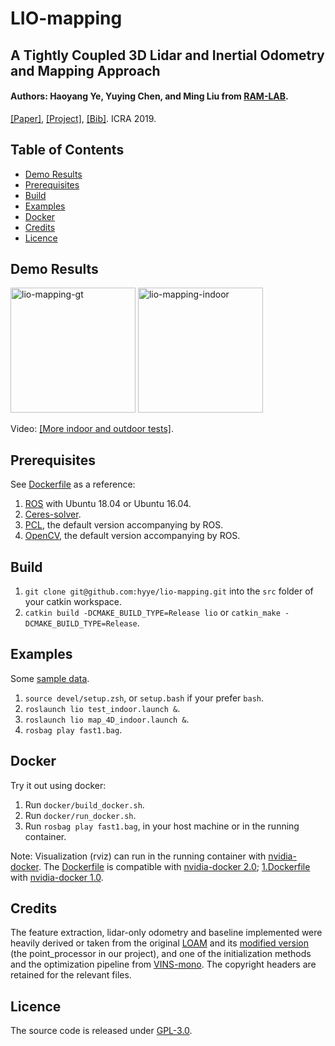 # LIO-mapping
## A Tightly Coupled 3D Lidar and Inertial Odometry and Mapping Approach
#### Authors: Haoyang Ye, Yuying Chen, and Ming Liu from [RAM-LAB](https://ram-lab.com/).
[[Paper]](https://arxiv.org/abs/1904.06993), [[Project]](https://sites.google.com/view/lio-mapping), [[Bib]](https://ram-lab.com/papers/2019/icra_2019_ye.bib). ICRA 2019.
## Table of Contents
* [Demo Results](#demo-results)
* [Prerequisites](#prerequisites)
* [Build](#build)
* [Examples](#examples)
* [Docker](#docker)
* [Credits](#credits)
* [Licence](#licence)

## Demo Results
<a href="https://youtu.be/4bGR_QJZZFw" target="_blank"><img src="https://ram-lab.com/file/hyye/lio-mapping-gt.gif" alt="lio-mapping-gt" height="200"></a>
<a href="https://youtu.be/4bGR_QJZZFw" target="_blank"><img src="https://ram-lab.com/file/hyye/lio-mapping-indoor.png" alt="lio-mapping-indoor" height="200"></a>

Video: [[More indoor and outdoor tests]](https://ram-lab.com/file/hyye/lio-mapping.mp4).

## Prerequisites
See [Dockerfile](docker/Dockerfile) as a reference:
1. [ROS](http://wiki.ros.org/melodic/Installation) with Ubuntu 18.04 or Ubuntu 16.04.
2. [Ceres-solver](http://ceres-solver.org/installation.html#linux).
3. [PCL](http://www.pointclouds.org/downloads/), the default version accompanying by ROS.
4. [OpenCV](https://docs.opencv.org/master/d7/d9f/tutorial_linux_install.html), the default version accompanying by ROS.

## Build
1. `git clone git@github.com:hyye/lio-mapping.git` into the `src` folder of your catkin workspace.
2. `catkin build -DCMAKE_BUILD_TYPE=Release lio` or `catkin_make -DCMAKE_BUILD_TYPE=Release`.

## Examples
Some [sample data](https://drive.google.com/drive/folders/1dPy667dAnJy9wgXmlnRgQZxQF_ESuve3).
1. `source devel/setup.zsh`, or `setup.bash` if your prefer `bash`.
2. `roslaunch lio test_indoor.launch &`.
3. `roslaunch lio map_4D_indoor.launch &`.
4. `rosbag play fast1.bag`.

## Docker
Try it out using docker:
1. Run `docker/build_docker.sh`.
2. Run `docker/run_docker.sh`.
3. Run `rosbag play fast1.bag`, in your host machine or in the running container.

Note: Visualization (rviz) can run in the running container with [nvidia-docker](https://github.com/NVIDIA/nvidia-docker). The [Dockerfile](docker/Dockerfile) is compatible with [nvidia-docker 2.0](https://github.com/nvidia/nvidia-docker/wiki/Installation-(version-2.0)); [1.Dockerfile](docker/1.Dockerfile) with [nvidia-docker 1.0](https://github.com/nvidia/nvidia-docker/wiki/Installation-(version-1.0)).

## Credits
The feature extraction, lidar-only odometry and baseline implemented were heavily derived or taken from the original [LOAM](http://wiki.ros.org/loam_velodyne) and its [modified version](https://github.com/laboshinl/loam_velodyne) (the point_processor in our project), and one of the initialization methods and the optimization pipeline from [VINS-mono](https://github.com/HKUST-Aerial-Robotics/VINS-Mono). The copyright headers are retained for the relevant files.

## Licence
The source code is released under [GPL-3.0](https://www.gnu.org/licenses/).
